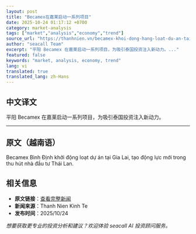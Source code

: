 ```yaml
---
layout: post
title: "Becamex在嘉莱启动一系列项目"
date: 2025-10-24 01:17:12 +0700
category: market-analysis
tags: ["market","analysis","economy","trend"]
source_url: "https://thanhnien.vn/becamex-khoi-dong-hang-loat-du-an-tai-gia-lai-185251023132858133.htm"
author: "seacall Team"
excerpt: "平阳 Becamex 在嘉莱启动一系列项目，为吸引泰国投资注入新动力。..."
featured: false
keywords: "market, analysis, economy, trend"
lang: vi
translated: true
translated_lang: zh-Hans
---
```


## 中文译文

平阳 Becamex 在嘉莱启动一系列项目，为吸引泰国投资注入新动力。

---

## 原文（越南语）

Becamex B&igrave;nh Định khởi động loạt dự &aacute;n tại Gia Lai, tạo động lực mới trong thu h&uacute;t nh&agrave; đầu tư Th&aacute;i Lan.

## 相关信息

- **原文链接**：[查看完整新闻](https://thanhnien.vn/becamex-khoi-dong-hang-loat-du-an-tai-gia-lai-185251023132858133.htm)
- **新闻来源**：Thanh Nien Kinh Te
- **发布时间**：2025/10/24

*想要获取更专业的投资分析和建议？欢迎体验 seacall AI 投资顾问服务。*